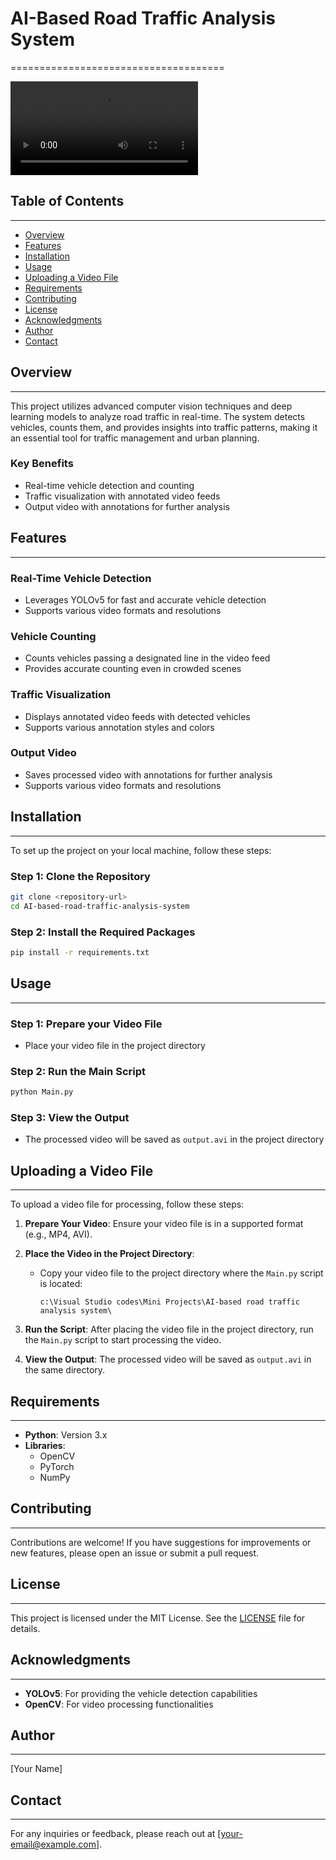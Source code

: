 # AI-Based Road Traffic Analysis System
=====================================

![Traffic Analysis Video](https://github.com/NelluriLokesh/AI-Based-Road-Traffic-Analysis-System/blob/main/output.avi)
## Table of Contents
-----------------

* [Overview](#overview)
* [Features](#features)
* [Installation](#installation)
* [Usage](#usage)
* [Uploading a Video File](#uploading-a-video-file)
* [Requirements](#requirements)
* [Contributing](#contributing)
* [License](#license)
* [Acknowledgments](#acknowledgments)
* [Author](#author)
* [Contact](#contact)

## Overview
------------

This project utilizes advanced computer vision techniques and deep learning models to analyze road traffic in real-time. The system detects vehicles, counts them, and provides insights into traffic patterns, making it an essential tool for traffic management and urban planning.

### Key Benefits

* Real-time vehicle detection and counting
* Traffic visualization with annotated video feeds
* Output video with annotations for further analysis

## Features
------------

### Real-Time Vehicle Detection

* Leverages YOLOv5 for fast and accurate vehicle detection
* Supports various video formats and resolutions

### Vehicle Counting

* Counts vehicles passing a designated line in the video feed
* Provides accurate counting even in crowded scenes

### Traffic Visualization

* Displays annotated video feeds with detected vehicles
* Supports various annotation styles and colors

### Output Video

* Saves processed video with annotations for further analysis
* Supports various video formats and resolutions

## Installation
------------

To set up the project on your local machine, follow these steps:

### Step 1: Clone the Repository

```bash
git clone <repository-url>
cd AI-based-road-traffic-analysis-system
```

### Step 2: Install the Required Packages

```bash
pip install -r requirements.txt
```

## Usage
-----

### Step 1: Prepare your Video File

* Place your video file in the project directory

### Step 2: Run the Main Script

```bash
python Main.py
```

### Step 3: View the Output

* The processed video will be saved as `output.avi` in the project directory

## Uploading a Video File
-------------------------

To upload a video file for processing, follow these steps:

1. **Prepare Your Video**: Ensure your video file is in a supported format (e.g., MP4, AVI).
2. **Place the Video in the Project Directory**:
   - Copy your video file to the project directory where the `Main.py` script is located:
     ```
     c:\Visual Studio codes\Mini Projects\AI-based road traffic analysis system\
     ```
3. **Run the Script**: After placing the video file in the project directory, run the `Main.py` script to start processing the video.

4. **View the Output**: The processed video will be saved as `output.avi` in the same directory.

## Requirements
------------

* **Python**: Version 3.x
* **Libraries**:
	+ OpenCV
	+ PyTorch
	+ NumPy

## Contributing
------------

Contributions are welcome! If you have suggestions for improvements or new features, please open an issue or submit a pull request.

## License
-------

This project is licensed under the MIT License. See the [LICENSE](LICENSE) file for details.

## Acknowledgments
------------

* **YOLOv5**: For providing the vehicle detection capabilities
* **OpenCV**: For video processing functionalities

## Author
-------

[Your Name]

## Contact
-------

For any inquiries or feedback, please reach out at [your-email@example.com].
